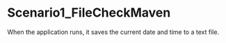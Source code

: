 # Scenario1_FileCheckMaven
When the application runs, it saves the current date and time to a text file.
